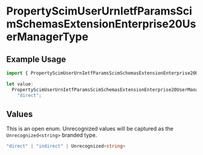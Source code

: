 # PropertyScimUserUrnIetfParamsScimSchemasExtensionEnterprise20UserManagerType

## Example Usage

```typescript
import { PropertyScimUserUrnIetfParamsScimSchemasExtensionEnterprise20UserManagerType } from "@unified-api/typescript-sdk/sdk/models/shared";

let value:
  PropertyScimUserUrnIetfParamsScimSchemasExtensionEnterprise20UserManagerType =
    "direct";
```

## Values

This is an open enum. Unrecognized values will be captured as the `Unrecognized<string>` branded type.

```typescript
"direct" | "indirect" | Unrecognized<string>
```